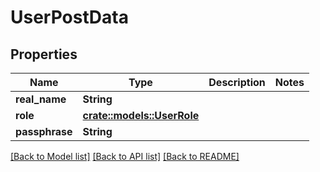 # UserPostData

## Properties

Name | Type | Description | Notes
------------ | ------------- | ------------- | -------------
**real_name** | **String** |  | 
**role** | [**crate::models::UserRole**](UserRole.md) |  | 
**passphrase** | **String** |  | 

[[Back to Model list]](../README.md#documentation-for-models) [[Back to API list]](../README.md#documentation-for-api-endpoints) [[Back to README]](../README.md)


